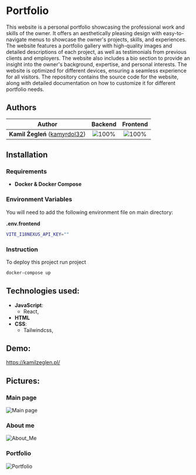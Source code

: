 # Portfolio

This website is a personal portfolio showcasing the professional work and skills of the owner. It offers an aesthetically pleasing design with easy-to-navigate menus to showcase the owner's projects, skills, and experiences. The website features a portfolio gallery with high-quality images and detailed descriptions of each project, as well as testimonials from previous clients and employers. The website also includes a bio section to provide an insight into the owner's background, expertise, and personal interests. The website is optimized for different devices, ensuring a seamless experience for all visitors. The repository contains the source code for the website, along with detailed documentation on how to customize it for different portfolio needs.


## Authors

| Author | Backend | Frontend |
| :---: | :---: | :---: |
| **Kamil Żegleń** ([kamyrdol32](https://github.com/kamyrdol32))  | ![100%](https://progress-bar.dev/100)  | ![100%](https://progress-bar.dev/100)  |

## Installation
### Requirements
  - **Docker & Docker Compose**
  
### Environment Variables
You will need to add the following environment file on main directory:

**.env.frontend**
```bash
VITE_I18NEXUS_API_KEY=""
```

### Instruction
To deploy this project run project

```bash
docker-compose up
```

## Technologies used:
  - **JavaScript**:
      - React,
  - **HTML**
  - **CSS**:
    - Tailwindcss,
    
## Demo:
<https://kamilzeglen.pl/>
    
## Pictures:
### Main page
![Main page](https://i.imgur.com/gXJhnN1.png)
### About me
![About_Me](https://i.imgur.com/hN09RfX.png)
### Portfolio
![Portfolio](https://i.imgur.com/PqvDS5N.png)

